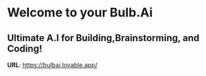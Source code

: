 # Welcome to your Bulb.Ai 

## Ultimate A.I for Building,Brainstorming, and Coding!

**URL**: https://bulbai.lovable.app/

